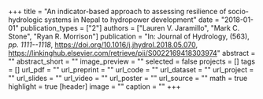 +++
title = "An indicator-based approach to assessing resilience of socio-hydrologic systems in Nepal to hydropower development"
date = "2018-01-01"
publication_types = ["2"]
authors = ["Lauren V. Jaramillo", "Mark C. Stone", "Ryan R. Morrison"]
publication = "In: Journal of Hydrology, (563), _pp. 1111--1118_, https://doi.org/10.1016/j.jhydrol.2018.05.070, https://linkinghub.elsevier.com/retrieve/pii/S0022169418303974"
abstract = ""
abstract_short = ""
image_preview = ""
selected = false
projects = []
tags = []
url_pdf = ""
url_preprint = ""
url_code = ""
url_dataset = ""
url_project = ""
url_slides = ""
url_video = ""
url_poster = ""
url_source = ""
math = true
highlight = true
[header]
image = ""
caption = ""
+++
